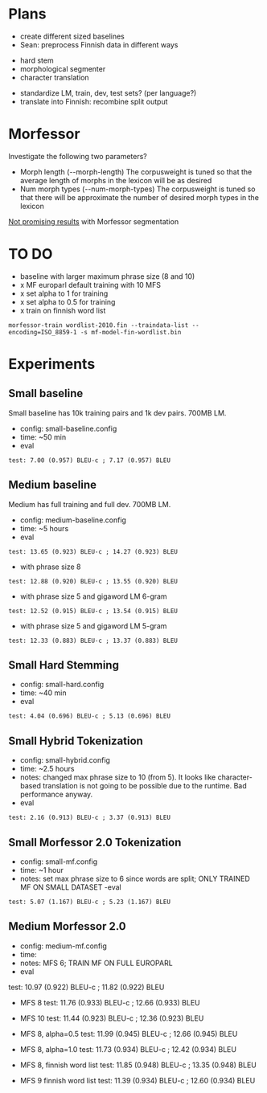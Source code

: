 # Plans

- create different sized baselines
- Sean: preprocess Finnish data in different ways
 * hard stem
 * morphological segmenter
 * character translation
- standardize LM, train, dev, test sets? (per language?)
- translate into Finnish: recombine split output

# Morfessor

Investigate the following two parameters?

- Morph length (--morph-length) The corpusweight is tuned so that the average
  length of morphs in the lexicon will be as desired
- Num morph types (--num-morph-types) The corpusweight is tuned so that there
  will be approximate the number of desired morph types in the lexicon

[Not promising results](http://www.aclweb.org/anthology/W10-1729) with Morfessor
segmentation

# TO DO

-   baseline with larger maximum phrase size (8 and 10)
- x MF europarl default training with 10 MFS
- x set alpha to 1 for training
- x set alpha to 0.5 for training
- x train on finnish word list

```
morfessor-train wordlist-2010.fin --traindata-list --encoding=ISO_8859-1 -s mf-model-fin-wordlist.bin
```

# Experiments

## Small baseline

Small baseline has 10k training pairs and 1k dev pairs. 700MB LM.

- config: small-baseline.config
- time: ~50 min
- eval

```
test: 7.00 (0.957) BLEU-c ; 7.17 (0.957) BLEU
```

## Medium baseline

Medium has full training and full dev. 700MB LM.

- config: medium-baseline.config
- time: ~5 hours
- eval

```
test: 13.65 (0.923) BLEU-c ; 14.27 (0.923) BLEU
```

- with phrase size 8
```
test: 12.88 (0.920) BLEU-c ; 13.55 (0.920) BLEU
```

- with phrase size 5 and gigaword LM 6-gram
```
test: 12.52 (0.915) BLEU-c ; 13.54 (0.915) BLEU
```
- with phrase size 5 and gigaword LM 5-gram
```
test: 12.33 (0.883) BLEU-c ; 13.37 (0.883) BLEU
```

## Small Hard Stemming

- config: small-hard.config
- time: ~40 min
- eval

```
test: 4.04 (0.696) BLEU-c ; 5.13 (0.696) BLEU
```

## Small Hybrid Tokenization

- config: small-hybrid.config
- time: ~2.5 hours
- notes: changed max phrase size to 10 (from 5). It looks like character-based
  translation is not going to be possible due to the runtime. Bad performance
  anyway.
- eval

```
test: 2.16 (0.913) BLEU-c ; 3.37 (0.913) BLEU
```

## Small Morfessor 2.0 Tokenization

- config: small-mf.config
- time: ~1 hour
- notes: set max phrase size to 6 since words are split; ONLY TRAINED MF ON
  SMALL DATASET
-eval

```
test: 5.07 (1.167) BLEU-c ; 5.23 (1.167) BLEU
```

## Medium Morfessor 2.0

- config: medium-mf.config
- time:
- notes: MFS 6; TRAIN MF ON FULL EUROPARL
- eval

test: 10.97 (0.922) BLEU-c ; 11.82 (0.922) BLEU

- MFS 8
test: 11.76 (0.933) BLEU-c ; 12.66 (0.933) BLEU

- MFS 10
test: 11.44 (0.923) BLEU-c ; 12.36 (0.923) BLEU

- MFS 8, alpha=0.5
test: 11.99 (0.945) BLEU-c ; 12.66 (0.945) BLEU

- MFS 8, alpha=1.0
test: 11.73 (0.934) BLEU-c ; 12.42 (0.934) BLEU

- MFS 8, finnish word list
test: 11.85 (0.948) BLEU-c ; 13.35 (0.948) BLEU

- MFS 9 finnish word list
test: 11.39 (0.934) BLEU-c ; 12.60 (0.934) BLEU
